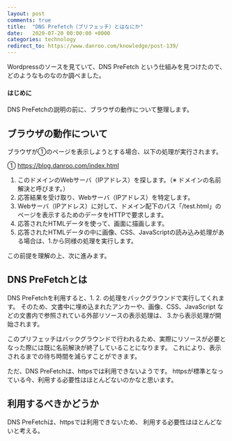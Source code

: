 ```yaml
---
layout: post
comments: true
title:  "DNS Prefetch（プリフェッチ）とはなにか"
date:   2020-07-20 00:00:00 +0000
categories: technology
redirect_to: https://www.danroo.com/knowledge/post-139/
---
```

Wordpressのソースを見ていて、DNS PreFetch という仕組みを見つけたので、どのようなものなのか調べました。

#### はじめに

DNS PreFetchの説明の前に、ブラウザの動作について整理します。

## ブラウザの動作について

ブラウザが①のページを表示しようとする場合、以下の処理が実行されます。

① https://blog.danroo.com/index.html

1. このドメインのWebサーバ（IPアドレス）を探します。（※ ドメインの名前解決と呼びます。）
1. 応答結果を受け取り、Webサーバ（IPアドレス）を特定します。
1. Webサーバ（IPアドレス）に対して、ドメイン配下のパス「/test.html」のページを表示するためのデータをHTTPで要求します。
1. 応答されたHTMLデータを使って、画面に描画します。
1. 応答されたHTMLデータの中に画像、CSS、JavaScriptの読み込み処理がある場合は、1.から同様の処理を実行します。

この前提を理解の上、次に進みます。

## DNS PreFetchとは

DNS PreFetchを利用すると、1. 2. の処理をバックグラウンドで実行してくれます。
そのため、文書中に埋め込まれたアンカーや、画像、CSS、JavaScript などの文書内で参照されている外部リソースの表示処理は、
3.から表示処理が開始されます。

このプリフェッチはバックグラウンドで行われるため、実際にリソースが必要となった際には既に名前解決が終了していることになります。
これにより、表示されるまでの待ち時間を減らすことができます。

ただ、DNS PreFetchは、httpsでは利用できないようです。
httpsが標準となっている今、利用する必要性はほとんどないのかなと思います。

## 利用するべきかどうか

DNS PreFetchは、httpsでは利用できないため、
利用する必要性はほとんどないと考える。